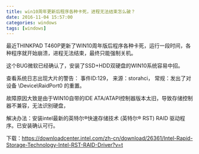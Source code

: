 ```yaml
---
title: win10周年更新后程序各种卡死，进程无法结束怎么破？
date: 2016-11-04 15:57:00
categories: windows
tags: [windows]
---
```


最近THINKPAD T460P更新了WIN10周年版后程序各种卡死，运行一段时间，各种程序就开始崩溃，进程无法结束，最终只能强制关机。

这个BUG微软已经确认了，安装了SSD+HDD双硬盘的WIN10系统容易中招。

查看系统日志出现大片的警告：
事件ID:129，
来源：storahci，
常规：发出了对设备 \Device\RaidPort0 的重置。

故障原因大致是由于WIN10自带的IDE ATA/ATAPI控制器版本太旧，导致存储控制器不兼容，无法识别硬盘，

解决办法：安装intel最新的英特尔®快速存储技术 (英特尔® RST) RAID 驱动程序。已安装确认可行。

下载：https://downloadcenter.intel.com/zh-cn/download/26361/Intel-Rapid-Storage-Technology-Intel-RST-RAID-Driver?v=t